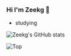 ### Hi I'm Zeekg 👋

- studying
<!--
**ZiKng-Coding/ZiKng-Coding** is a ✨ _special_ ✨ repository because its `README.md` (this file) appears on your GitHub profile.

Here are some ideas to get you started:

- 🔭 I’m currently working on ...
- 🌱 I’m currently learning ...
- 👯 I’m looking to collaborate on ...
- 🤔 I’m looking for help with ...
- 💬 Ask me about ...
- 📫 How to reach me: ...
- 😄 Pronouns: ...
- ⚡ Fun fact: ...
-->

![Zeekg's GitHub stats](https://github-readme-stats.vercel.app/api?username=Zeekg-zk&show_icons=true&theme=radical)

![Top](https://github-readme-stats.vercel.app/api/top-langs/?username=Zeekg-zk&layout=compact)
